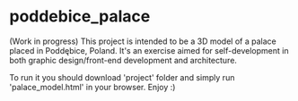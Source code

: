 # poddebice_palace
(Work in progress)
This project is intended to be a 3D model of a palace placed in Poddębice, Poland. 
It's an exercise aimed for self-development in both graphic design/front-end development and architecture.

To run it you should download 'project' folder and simply run 'palace_model.html' in your browser. 
Enjoy :)
